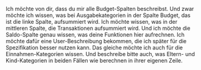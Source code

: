 Ich möchte von dir, dass du mir alle Budget-Spalten beschreibst. Und zwar möchte ich wissen, was bei Ausgabekategorien in der Spalte Budget, das ist die linke Spalte, aufsummiert wird. Ich möchte wissen, was in der mittleren Spalte, die Transaktionen aufsummiert wird. Und ich möchte die Saldo-Spalte genau wissen, was deine Funktionen hier aufrechnen. Ich möchte dafür eine User-Beschreibung bekommen, die ich später für die Spezifikation besser nutzen kann. Das gleiche möchte ich auch für die Einnahmen-Kategorien wissen. Und beschreibe bitte auch, was Eltern- und Kind-Kategorien in beiden Fällen wie berechnen in ihrer eigenen Zeile.
